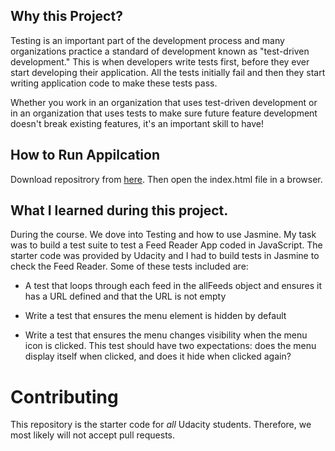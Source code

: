 ## Why this Project?

Testing is an important part of the development process and many organizations practice a standard of development known as "test-driven development." This is when developers write tests first, before they ever start developing their application. All the tests initially fail and then they start writing application code to make these tests pass.

Whether you work in an organization that uses test-driven development or in an organization that uses tests to make sure future feature development doesn't break existing features, it's an important skill to have!

## How to Run Appilcation
Download repositrory from [here](https://github.com/MORGSY/frontend-nanodegree-feedreader/). Then open the index.html file in a browser.


## What I learned during this project.
During the course. We dove into Testing and how to use Jasmine. My task was to build a test suite to test a Feed Reader App coded in JavaScript. The starter code was provided by Udacity and I had to build tests in Jasmine to check the Feed Reader. Some of these tests included are:

- A test that loops through each feed in the allFeeds object and ensures it has a URL defined and that the URL is not empty

- Write a test that ensures the menu element is hidden by default

- Write a test that ensures the menu changes visibility when the menu icon is clicked. This test should have two expectations:  does the menu display itself when clicked, and does it hide when clicked again?



# Contributing

This repository is the starter code for _all_ Udacity students. Therefore, we most likely will not accept pull requests.
